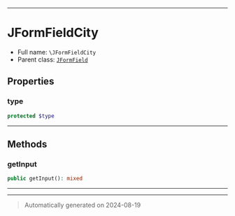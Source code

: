 ***

# JFormFieldCity





* Full name: `\JFormFieldCity`
* Parent class: [`JFormField`](./JFormField.md)



## Properties


### type



```php
protected $type
```






***

## Methods


### getInput



```php
public getInput(): mixed
```












***


***
> Automatically generated on 2024-08-19
